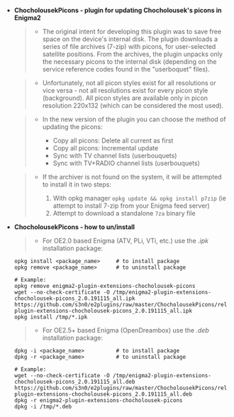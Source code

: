 + **ChocholousekPicons - plugin for updating Chocholousek's picons in Enigma2**

   >- The original intent for developing this plugin was to save free space on the device's internal disk. The plugin downloads a series of file archives (7-zip) with picons, for user-selected satellite positions. From the archives, the plugin unpacks only the necessary picons to the internal disk (depending on the service reference codes found in the "userboquet" files).

   >- Unfortunately, not all picon styles exist for all resolutions or vice versa - not all resolutions exist for every picon style (background). All picon styles are available only in picon resolution 220x132 (which can be considered the most used).
   
   >- In the new version of the plugin you can choose the method of updating the picons:   
   >
   >    - Copy all picons: Delete all current as first
   >    - Copy all picons: Incremental update
   >    - Sync with TV channel lists (userbouquets)
   >    - Sync with TV+RADIO channel lists (userbouquets)   
   
   >- If the archiver is not found on the system, it will be attempted to install it in two steps:
   >
   >    1) With opkg manager `opkg update && opkg install p7zip` (ie attempt to install 7-zip from your Enigma feed server)
   >    2) Attempt to download a standalone `7za` binary file

+ **ChocholousekPicons - how to un/install**

   >- For OE2.0 based Enigma (ATV, PLi, VTi, etc.) use the *.ipk* installation package:
   ```shell
   opkg install <package_name>     # to install package
   opkg remove <package_name>      # to uninstall package
   
   # Example:
   opkg remove enigma2-plugin-extensions-chocholousek-picons
   wget --no-check-certificate -O /tmp/enigma2-plugin-extensions-chocholousek-picons_2.0.191115_all.ipk https://github.com/s3n0/e2plugins/raw/master/ChocholousekPicons/released_build/enigma2-plugin-extensions-chocholousek-picons_2.0.191115_all.ipk
   opkg install /tmp/*.ipk
   ```
   
   >- For OE2.5+ based Enigma (OpenDreambox) use the *.deb* installation package:
   ```shell
   dpkg -i <package_name>          # to install package
   dpkg -r <package_name>          # to uninstall package

   # Example:
   wget --no-check-certificate -O /tmp/enigma2-plugin-extensions-chocholousek-picons_2.0.191115_all.deb https://github.com/s3n0/e2plugins/raw/master/ChocholousekPicons/released_build/enigma2-plugin-extensions-chocholousek-picons_2.0.191115_all.deb
   dpkg -r enigma2-plugin-extensions-chocholousek-picons
   dpkg -i /tmp/*.deb
   ```
